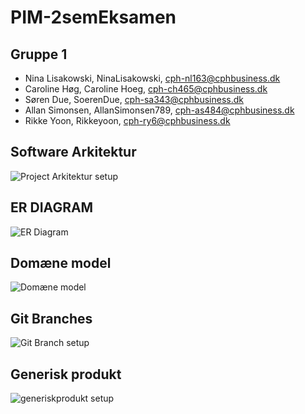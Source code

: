 # PIM-2semEksamen

## Gruppe 1
- Nina Lisakowski, NinaLisakowski, cph-nl163@cphbusiness.dk
- Caroline Høg, Caroline Hoeg, cph-ch465@cphbusiness.dk
- Søren Due, SoerenDue, cph-sa343@cphbusiness.dk
- Allan Simonsen, AllanSimonsen789, cph-as484@cphbusiness.dk
- Rikke Yoon, Rikkeyoon, cph-ry6@cphbusiness.dk

## Software Arkitektur
![Project Arkitektur setup](https://github.com/Rikkeyoon/PIM-2semEksamen/blob/master/GitBranches.jpg)

## ER DIAGRAM
![ER Diagram](https://github.com/Rikkeyoon/PIM-2semEksamen/blob/master/ERDIAGRAM.jpg)


## Domæne model
![Domæne model]()


## Git Branches 
![Git Branch setup](https://github.com/Rikkeyoon/PIM-2semEksamen/blob/master/Arkitektur.jpg)

## Generisk produkt
![generiskprodukt setup](https://github.com/Rikkeyoon/PIM-2semEksamen/blob/master/generiskprodukt.jpg)

